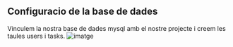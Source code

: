 ## Configuracio de la base de dades

Vinculem la nostra base de dades mysql amb el nostre projecte i creem les taules users i tasks.
![imatge](/imatges_documentacio/Selecció_1362.png)
